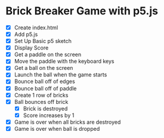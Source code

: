 # Brick Breaker Game with p5.js

- [x] Create index.html
- [x] Add p5.js
- [x] Set Up Basic p5 sketch
- [x] Display Score
- [x] Get a paddle on the screen
- [x] Move the paddle with the keyboard keys
- [x] Get a ball on the screen
- [x] Launch the ball when the game starts
- [x] Bounce ball off of edges
- [x] Bounce ball off of paddle
- [x] Create 1 row of bricks
- [x] Ball bounces off brick
  - [x] Brick is destroyed
  - [x] Score increases by 1
- [x] Game is over when all bricks are destroyed
- [x] Game is over when ball is dropped

